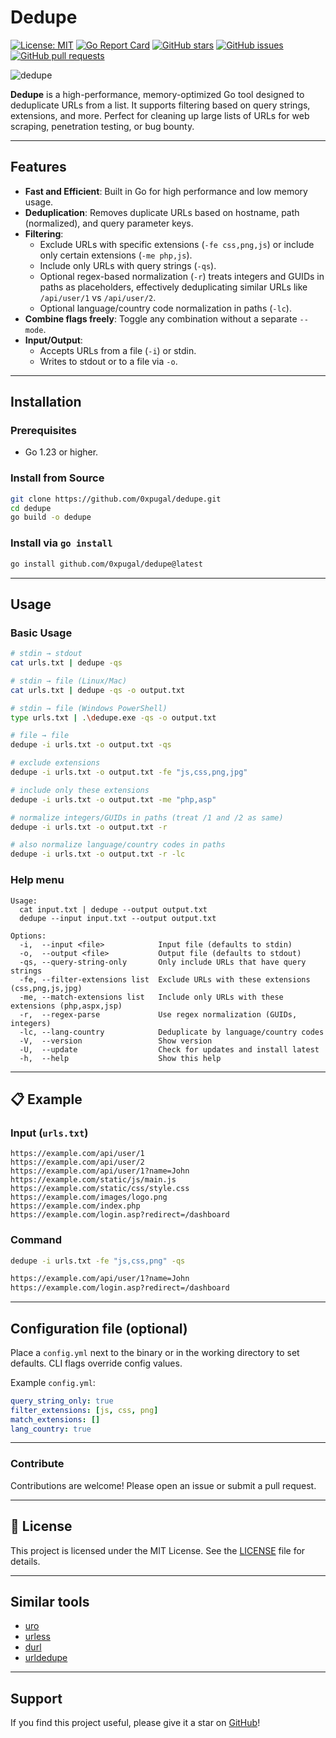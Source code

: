 # Dedupe

[![License: MIT](https://img.shields.io/badge/License-MIT-blue.svg)](https://opensource.org/licenses/MIT)
[![Go Report Card](https://goreportcard.com/badge/github.com/0xpugal/dedupe)](https://goreportcard.com/report/github.com/0xpugal/dedupe)
[![GitHub stars](https://img.shields.io/github/stars/0xpugal/dedupe?style=social)](https://github.com/0xpugal/dedupe/stargazers)
[![GitHub issues](https://img.shields.io/github/issues/0xpugal/dedupe)](https://github.com/0xpugal/dedupe/issues)
[![GitHub pull requests](https://img.shields.io/github/issues-pr/0xpugal/dedupe)](https://github.com/0xpugal/dedupe/pulls)

![dedupe](https://github.com/user-attachments/assets/e6c6af2f-a9d2-4742-9884-11f0c7f7cbf7)

**Dedupe** is a high-performance, memory-optimized Go tool designed to deduplicate URLs from a list. It supports filtering based on query strings, extensions, and more. Perfect for cleaning up large lists of URLs for web scraping, penetration testing, or bug bounty.

---

## Features

- **Fast and Efficient**: Built in Go for high performance and low memory usage.
- **Deduplication**: Removes duplicate URLs based on hostname, path (normalized), and query parameter keys.
- **Filtering**:
  - Exclude URLs with specific extensions (`-fe css,png,js`) or include only certain extensions (`-me php,js`).
  - Include only URLs with query strings (`-qs`).
  - Optional regex-based normalization (`-r`) treats integers and GUIDs in paths as placeholders, effectively deduplicating similar URLs like `/api/user/1` vs `/api/user/2`.
  - Optional language/country code normalization in paths (`-lc`).
- **Combine flags freely**: Toggle any combination without a separate `--mode`.
- **Input/Output**:
  - Accepts URLs from a file (`-i`) or stdin.
  - Writes to stdout or to a file via `-o`.

---

## Installation
### Prerequisites
- Go 1.23 or higher.

### Install from Source
```bash
git clone https://github.com/0xpugal/dedupe.git
cd dedupe
go build -o dedupe
```

### Install via `go install`
```bash
go install github.com/0xpugal/dedupe@latest
```

---

## Usage

### Basic Usage
```bash
# stdin → stdout
cat urls.txt | dedupe -qs

# stdin → file (Linux/Mac)
cat urls.txt | dedupe -qs -o output.txt

# stdin → file (Windows PowerShell)
type urls.txt | .\dedupe.exe -qs -o output.txt

# file → file
dedupe -i urls.txt -o output.txt -qs

# exclude extensions
dedupe -i urls.txt -o output.txt -fe "js,css,png,jpg"

# include only these extensions
dedupe -i urls.txt -o output.txt -me "php,asp"

# normalize integers/GUIDs in paths (treat /1 and /2 as same)
dedupe -i urls.txt -o output.txt -r

# also normalize language/country codes in paths
dedupe -i urls.txt -o output.txt -r -lc
```

### Help menu
```
Usage:
  cat input.txt | dedupe --output output.txt
  dedupe --input input.txt --output output.txt

Options:
  -i,  --input <file>            Input file (defaults to stdin)
  -o,  --output <file>           Output file (defaults to stdout)
  -qs, --query-string-only       Only include URLs that have query strings
  -fe, --filter-extensions list  Exclude URLs with these extensions (css,png,js,jpg)
  -me, --match-extensions list   Include only URLs with these extensions (php,aspx,jsp)
  -r,  --regex-parse             Use regex normalization (GUIDs, integers)
  -lc, --lang-country            Deduplicate by language/country codes
  -V,  --version                 Show version
  -U,  --update                  Check for updates and install latest
  -h,  --help                    Show this help
```

---

## 📋 Example

### Input (`urls.txt`)
```
https://example.com/api/user/1
https://example.com/api/user/2
https://example.com/api/user/1?name=John
https://example.com/static/js/main.js
https://example.com/static/css/style.css
https://example.com/images/logo.png
https://example.com/index.php
https://example.com/login.asp?redirect=/dashboard
```

### Command
```bash
dedupe -i urls.txt -fe "js,css,png" -qs

https://example.com/api/user/1?name=John
https://example.com/login.asp?redirect=/dashboard
```

---

## Configuration file (optional)

Place a `config.yml` next to the binary or in the working directory to set defaults. CLI flags override config values.

Example `config.yml`:

```yaml
query_string_only: true
filter_extensions: [js, css, png]
match_extensions: []
lang_country: true
```
---

### Contribute
Contributions are welcome! Please open an issue or submit a pull request.

---

## 📄 License
This project is licensed under the MIT License. See the [LICENSE](LICENSE) file for details.

---

## Similar tools
- [uro](https://github.com/s0md3v/uro)
- [urless](https://github.com/xnl-h4ck3r/urless)
- [durl](https://github.com/j3ssie/durl)
- [urldedupe](https://github.com/ameenmaali/urldedupe)

---

## Support
If you find this project useful, please give it a star on [GitHub](https://github.com/0xpugal/dedupe)!
